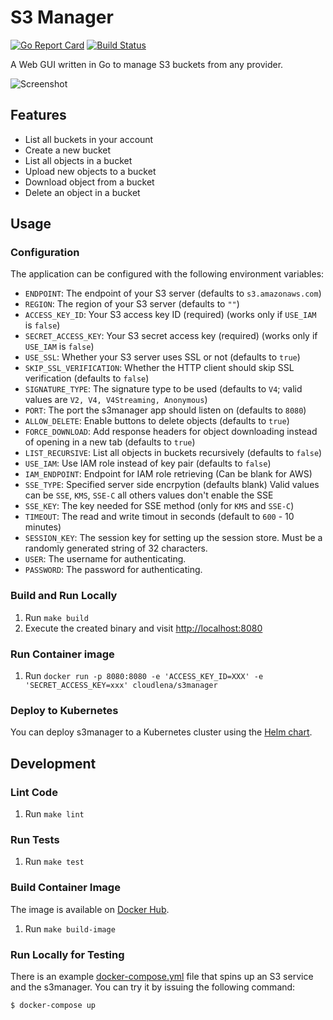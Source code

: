 # S3 Manager

[![Go Report Card](https://goreportcard.com/badge/github.com/cloudlena/s3manager)](https://goreportcard.com/report/github.com/cloudlena/s3manager)
[![Build Status](https://github.com/cloudlena/s3manager/actions/workflows/main.yml/badge.svg)](https://github.com/cloudlena/s3manager/actions)

A Web GUI written in Go to manage S3 buckets from any provider.

![Screenshot](https://raw.githubusercontent.com/cloudlena/s3manager/main/screenshot.png)

## Features

- List all buckets in your account
- Create a new bucket
- List all objects in a bucket
- Upload new objects to a bucket
- Download object from a bucket
- Delete an object in a bucket

## Usage

### Configuration

The application can be configured with the following environment variables:

- `ENDPOINT`: The endpoint of your S3 server (defaults to `s3.amazonaws.com`)
- `REGION`: The region of your S3 server (defaults to `""`)
- `ACCESS_KEY_ID`: Your S3 access key ID (required) (works only if `USE_IAM` is `false`)
- `SECRET_ACCESS_KEY`: Your S3 secret access key (required) (works only if `USE_IAM` is `false`)
- `USE_SSL`: Whether your S3 server uses SSL or not (defaults to `true`)
- `SKIP_SSL_VERIFICATION`: Whether the HTTP client should skip SSL verification (defaults to `false`)
- `SIGNATURE_TYPE`: The signature type to be used (defaults to `V4`; valid values are `V2, V4, V4Streaming, Anonymous`)
- `PORT`: The port the s3manager app should listen on (defaults to `8080`)
- `ALLOW_DELETE`: Enable buttons to delete objects (defaults to `true`)
- `FORCE_DOWNLOAD`: Add response headers for object downloading instead of opening in a new tab (defaults to `true`)
- `LIST_RECURSIVE`: List all objects in buckets recursively (defaults to `false`)
- `USE_IAM`: Use IAM role instead of key pair (defaults to `false`)
- `IAM_ENDPOINT`: Endpoint for IAM role retrieving (Can be blank for AWS)
- `SSE_TYPE`: Specified server side encrpytion (defaults blank) Valid values can be `SSE`, `KMS`, `SSE-C` all others values don't enable the SSE
- `SSE_KEY`: The key needed for SSE method (only for `KMS` and `SSE-C`)
- `TIMEOUT`: The read and write timout in seconds (default to `600` - 10 minutes)
- `SESSION_KEY`: The session key for setting up the session store. Must be a randomly generated string of 32 characters.
- `USER`: The username for authenticating.
- `PASSWORD`: The password for authenticating.

### Build and Run Locally

1.  Run `make build`
1.  Execute the created binary and visit <http://localhost:8080>

### Run Container image

1. Run `docker run -p 8080:8080 -e 'ACCESS_KEY_ID=XXX' -e 'SECRET_ACCESS_KEY=xxx' cloudlena/s3manager`

### Deploy to Kubernetes

You can deploy s3manager to a Kubernetes cluster using the [Helm chart](https://github.com/sergeyshevch/s3manager-helm).

## Development

### Lint Code

1. Run `make lint`

### Run Tests

1.  Run `make test`

### Build Container Image

The image is available on [Docker Hub](https://hub.docker.com/r/cloudlena/s3manager/).

1.  Run `make build-image`

### Run Locally for Testing

There is an example [docker-compose.yml](https://github.com/cloudlena/s3manager/blob/main/docker-compose.yml) file that spins up an S3 service and the s3manager. You can try it by issuing the following command:

```shell
$ docker-compose up
```
